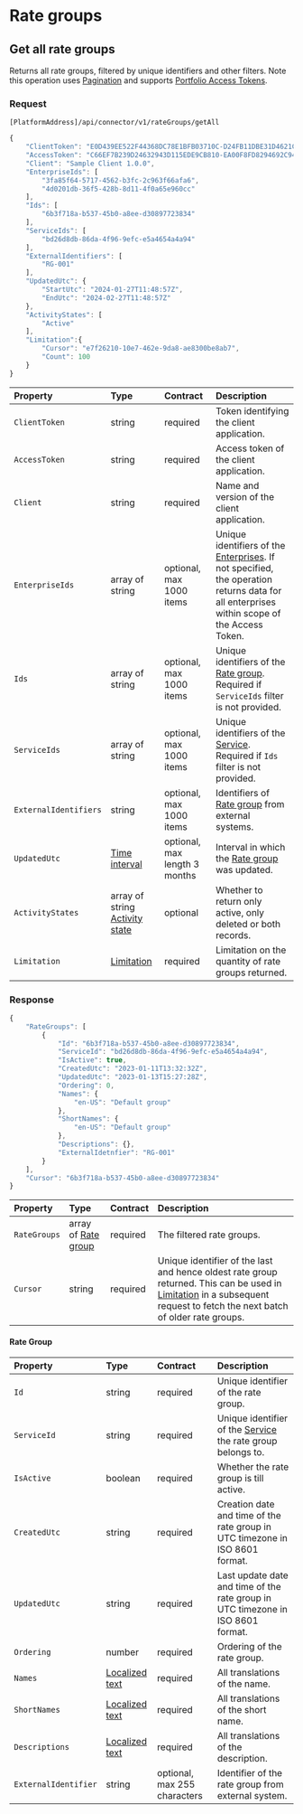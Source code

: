 # Rate groups

## Get all rate groups

Returns all rate groups, filtered by unique identifiers and other filters. Note this operation uses [Pagination](../guidelines/pagination.md) and supports [Portfolio Access Tokens](../guidelines/multi-property.md).

### Request

`[PlatformAddress]/api/connector/v1/rateGroups/getAll`

```javascript
{
    "ClientToken": "E0D439EE522F44368DC78E1BFB03710C-D24FB11DBE31D4621C4817E028D9E1D",
    "AccessToken": "C66EF7B239D24632943D115EDE9CB810-EA00F8FD8294692C940F6B5A8F9453D",
    "Client": "Sample Client 1.0.0",
    "EnterpriseIds": [
        "3fa85f64-5717-4562-b3fc-2c963f66afa6",
        "4d0201db-36f5-428b-8d11-4f0a65e960cc"
    ],
    "Ids": [
        "6b3f718a-b537-45b0-a8ee-d30897723834"
    ],
    "ServiceIds": [
        "bd26d8db-86da-4f96-9efc-e5a4654a4a94"
    ],
    "ExternalIdentifiers": [
        "RG-001"
    ],
    "UpdatedUtc": {
        "StartUtc": "2024-01-27T11:48:57Z",
        "EndUtc": "2024-02-27T11:48:57Z"
    },
    "ActivityStates": [
        "Active"
    ],
    "Limitation":{
        "Cursor": "e7f26210-10e7-462e-9da8-ae8300be8ab7",
        "Count": 100
    }
}
```

| Property | Type | Contract | Description |
| :-- | :-- | :-- | :-- |
| `ClientToken` | string | required | Token identifying the client application. |
| `AccessToken` | string | required | Access token of the client application. |
| `Client` | string | required | Name and version of the client application. |
| `EnterpriseIds` | array of string | optional, max 1000 items | Unique identifiers of the [Enterprises](enterprises.md#enterprise). If not specified, the operation returns data for all enterprises within scope of the Access Token. |
| `Ids` | array of string | optional, max 1000 items | Unique identifiers of the [Rate group](#rate-group). Required if `ServiceIds` filter is not provided. |
| `ServiceIds` | array of string | optional, max 1000 items | Unique identifiers of the [Service](services.md#service). Required if `Ids` filter is not provided. |
| `ExternalIdentifiers` | string | optional, max 1000 items | Identifiers of [Rate group](#rate-group) from external systems. |
| `UpdatedUtc` | [Time interval](_objects.md#time-interval) | optional, max length 3 months | Interval in which the [Rate group](#rate-group) was updated. |
| `ActivityStates` | array of string [Activity state](_objects.md#activity-state) | optional | Whether to return only active, only deleted or both records. |
| `Limitation` | [Limitation](../guidelines/pagination.md#limitation) | required | Limitation on the quantity of rate groups returned. |

### Response

```javascript
{
    "RateGroups": [
        {
            "Id": "6b3f718a-b537-45b0-a8ee-d30897723834",
            "ServiceId": "bd26d8db-86da-4f96-9efc-e5a4654a4a94",
            "IsActive": true,
            "CreatedUtc": "2023-01-11T13:32:32Z",
            "UpdatedUtc": "2023-01-13T15:27:28Z",
            "Ordering": 0,
            "Names": {
                "en-US": "Default group"
            },
            "ShortNames": {
                "en-US": "Default group"
            },
            "Descriptions": {},
            "ExternalIdetnfier": "RG-001"
        }
    ],
    "Cursor": "6b3f718a-b537-45b0-a8ee-d30897723834"
}
```

| Property | Type | Contract | Description |
| :-- | :-- | :-- | :-- |
| `RateGroups` | array of [Rate group](#rate-group) | required | The filtered rate groups. |
| `Cursor` | string | required | Unique identifier of the last and hence oldest rate group returned. This can be used in [Limitation](../guidelines/pagination.md#limitation) in a subsequent request to fetch the next batch of older rate groups. |

#### Rate Group

| Property | Type | Contract | Description |
| :-- | :-- | :-- | :-- |
| `Id` | string | required | Unique identifier of the rate group. |
| `ServiceId` | string | required | Unique identifier of the [Service](services.md#service) the rate group belongs to. |
| `IsActive` | boolean | required | Whether the rate group is till active. |
| `CreatedUtc` | string | required | Creation date and time of the rate group in UTC timezone in ISO 8601 format. |
| `UpdatedUtc` | string | required | Last update date and time of the rate group in UTC timezone in ISO 8601 format. |
| `Ordering` | number | required | Ordering of the rate group. |
| `Names` | [Localized text](_objects.md#localized-text) | required | All translations of the name. |
| `ShortNames` | [Localized text](_objects.md#localized-text) | required | All translations of the short name. |
| `Descriptions` | [Localized text](_objects.md#localized-text) | required | All translations of the description. |
| `ExternalIdentifier` | string | optional, max 255 characters | Identifier of the rate group from external system. |
